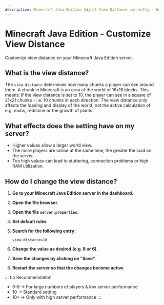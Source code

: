 ```yaml
---
description: Minecraft Java Edition Adjust View Distance correctly - Guide for Vanilla, Spigot, Bukkit, Paper, Folia, Purpur and Pufferfish Server to optimize performance and view distance.
---
```


# Minecraft Java Edition - Customize View Distance

Customize view distance on your Minecraft Java Edition server.

## What is the view distance?

The ```view-distance``` determines how many chunks a player can see around them. A chunk in Minecraft is an area of the world of 16x16 blocks. This means: If the view distance is set to 10, the player can see in a square of 21x21 chunks - i.e. 10 chunks in each direction. The view distance only affects the loading and display of the world, not the active calculation of e.g. mobs, redstone or the growth of plants.

## What effects does the setting have on my server?

- Higher values allow a larger world view.
- The more players are online at the same time, the greater the load on the server.
- Too high values can lead to stuttering, connection problems or high RAM utilization.

## How do I change the view distance?

1. <strong>Go to your Minecraft Java Edition server in the dashboard</strong>.

2. <strong>Open the file browser</strong>.

3. <strong>Open the file ```server.properties```.</strong>

4. <strong>Set default rules</strong>

5. <strong>Search for the following entry:</strong>

    ```
    view-distance=10
    ```

6. <strong>Change the value as desired (e.g. 8 or 6)</strong>.

7. <strong>Save the changes by clicking on "Save"</strong>.

8. <strong>Restart the server so that the changes become active</strong>.

::: tip Recommendation

- 6-8 → For large numbers of players & low server performance
- 10 → Standard setting
- 10+ → Only with high server performance
:::
